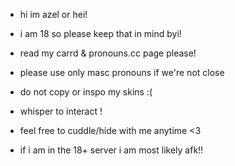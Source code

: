 + hi im azel or hei!
+ i am 18 so please keep that in mind byi! 
+ read my carrd & pronouns.cc page please!
+ please use only masc pronouns if we're not close

+ do not copy or inspo my skins :( 
+ whisper to interact ! 
+ feel free to cuddle/hide with me anytime <3
+ if i am in the 18+ server i am most likely afk!!
